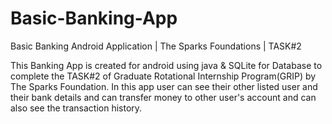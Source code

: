 # Basic-Banking-App
Basic Banking Android Application | The Sparks Foundations | TASK#2



This Banking App is created for android using java & SQLite for Database to complete the TASK#2 of Graduate Rotational Internship Program(GRIP) by The Sparks Foundation. In this app user can see their other listed user and their bank details and can transfer money to other user's account and can also see the transaction history.

